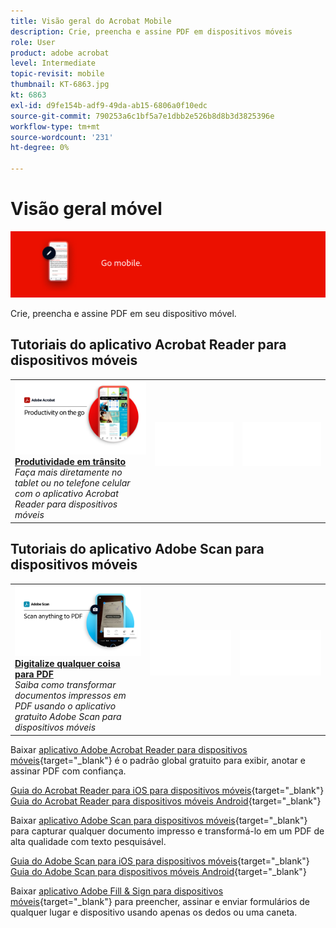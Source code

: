 ```yaml
---
title: Visão geral do Acrobat Mobile
description: Crie, preencha e assine PDF em dispositivos móveis
role: User
product: adobe acrobat
level: Intermediate
topic-revisit: mobile
thumbnail: KT-6863.jpg
kt: 6863
exl-id: d9fe154b-adf9-49da-ab15-6806a0f10edc
source-git-commit: 790253a6c1bf5a7e1dbb2e526b8d8b3d3825396e
workflow-type: tm+mt
source-wordcount: '231'
ht-degree: 0%

---
```


# Visão geral móvel

![Acrobat Mobile Image](../assets/Hero-Mobile.png)

Crie, preencha e assine PDF em seu dispositivo móvel.

## Tutoriais do aplicativo Acrobat Reader para dispositivos móveis

<table style="table-layout:fixed">
<tr>
  <td>
    <a href="../getting-started/productivity.md">
      <img alt="Produtividade em trânsito" src="../assets/Productivity_1280.png" />
    </a>
    <div>
     <a href="../getting-started/productivity.md"><strong>Produtividade em trânsito</strong></a>
    </div>
    <em>Faça mais diretamente no tablet ou no telefone celular com o aplicativo Acrobat Reader para dispositivos móveis</em>
    <br>
  </td>
  <td>
   <img alt="Espaçador" src="../assets/Whitespacer.png" />
    <div>
    <br>
  </td>
  <td>
   <img alt="Espaçador" src="../assets/Whitespacer.png" />
    <div>
    <br>
  </td>
</tr>
</table>

## Tutoriais do aplicativo Adobe Scan para dispositivos móveis

<table style="table-layout:fixed">
<tr>
  <td>
    <a href="scan-mobile-app.md">
      <img alt="Digitalize qualquer coisa para PDF" src="../assets/Scanmobile.png" />
    </a>
    <div>
     <a href="scan-mobile-app.md"><strong>Digitalize qualquer coisa para PDF</strong></a>
    </div>
    <em>Saiba como transformar documentos impressos em PDF usando o aplicativo gratuito Adobe Scan para dispositivos móveis</em>
    <br>
  </td>
  <td>
   <img alt="Espaçador" src="../assets/Whitespacer.png" />
    <div>
    <br>
  </td>
  <td>
   <img alt="Espaçador" src="../assets/Whitespacer.png" />
    <div>
    <br>
  </td>
</tr>
</table>

Baixar [aplicativo Adobe Acrobat Reader para dispositivos móveis](https://www.adobe.com/acrobat/mobile/acrobat-reader.html){target=&quot;_blank&quot;} é o padrão global gratuito para exibir, anotar e assinar PDF com confiança.

[Guia do Acrobat Reader para iOS para dispositivos móveis](https://www.adobe.com/devnet-docs/acrobat/ios/en/){target=&quot;_blank&quot;}
[Guia do Acrobat Reader para dispositivos móveis Android](https://www.adobe.com/devnet-docs/acrobat/android/en/){target=&quot;_blank&quot;}

Baixar [aplicativo Adobe Scan para dispositivos móveis](https://www.adobe.com/acrobat/mobile/scanner-app.html){target=&quot;_blank&quot;} para capturar qualquer documento impresso e transformá-lo em um PDF de alta qualidade com texto pesquisável.

[Guia do Adobe Scan para iOS para dispositivos móveis](https://www.adobe.com/devnet-docs/adobescan/ios/en/){target=&quot;_blank&quot;}
[Guia do Adobe Scan para dispositivos móveis Android](https://www.adobe.com/devnet-docs/adobescan/android/en/){target=&quot;_blank&quot;}

Baixar [aplicativo Adobe Fill &amp; Sign para dispositivos móveis](https://www.adobe.com/acrobat/mobile/fill-sign-pdfs.html){target=&quot;_blank&quot;} para preencher, assinar e enviar formulários de qualquer lugar e dispositivo usando apenas os dedos ou uma caneta.
